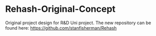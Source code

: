 # Rehash-Original-Concept

Original project design for R&amp;D Uni project. 
The new repository can be found here: https://github.com/stanfisherman/Rehash
